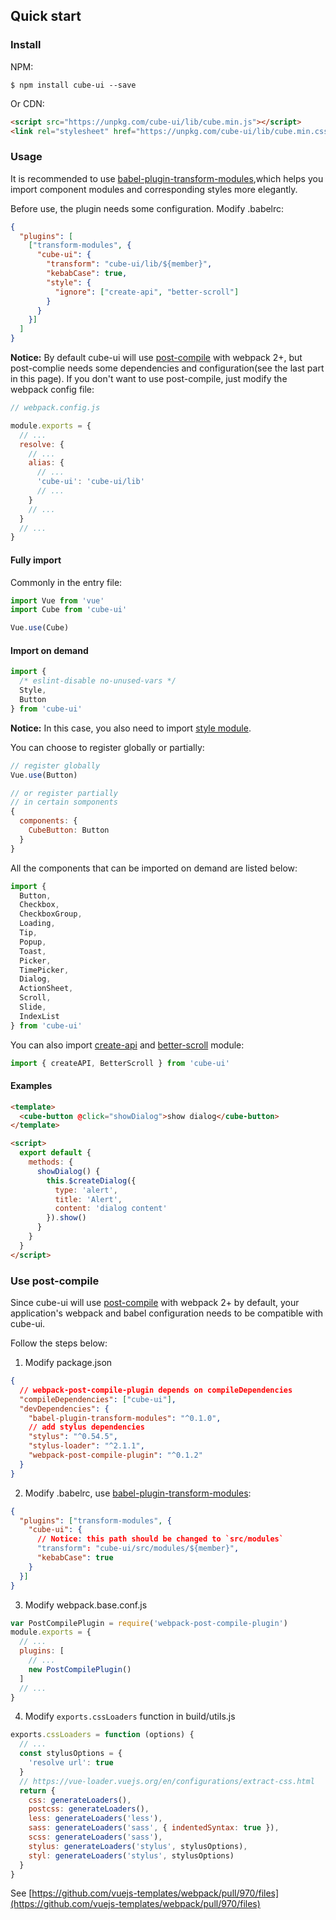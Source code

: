 ## Quick start

### Install

NPM:
```shell
$ npm install cube-ui --save
```

Or CDN:
```html
<script src="https://unpkg.com/cube-ui/lib/cube.min.js"></script>
<link rel="stylesheet" href="https://unpkg.com/cube-ui/lib/cube.min.css">
```

### Usage

It is recommended to use [babel-plugin-transform-modules](https://www.npmjs.com/package/babel-plugin-transform-modules),which helps you import component modules and corresponding styles more elegantly.

Before use, the plugin needs some configuration. Modify .babelrc:

```json
{
  "plugins": [
    ["transform-modules", {
      "cube-ui": {
        "transform": "cube-ui/lib/${member}",
        "kebabCase": true,
        "style": {
          "ignore": ["create-api", "better-scroll"]
        }
      }
    }]
  ]
}
```

**Notice:** By default cube-ui will use [post-compile](#/en-US/docs/post-compile) with webpack 2+, but post-complie needs some dependencies and configuration(see the last part in this page). If you don't want to use post-compile, just modify the webpack config file:

```js
// webpack.config.js

module.exports = {
  // ...
  resolve: {
    // ...
    alias: {
      // ...
      'cube-ui': 'cube-ui/lib'
      // ...
    }
    // ...
  }
  // ...
}
```

#### Fully import

Commonly in the entry file:

```javascript
import Vue from 'vue'
import Cube from 'cube-ui'

Vue.use(Cube)
```

#### Import on demand

```javascript
import {
  /* eslint-disable no-unused-vars */
  Style,
  Button
} from 'cube-ui'
```

**Notice:** In this case, you also need to import [style module](#/en-US/docs/style).

You can choose to register globally or partially:

```js
// register globally
Vue.use(Button)

// or register partially
// in certain somponents
{
  components: {
    CubeButton: Button
  }
}
```
All the components that can be imported on demand are listed below:

```js
import {
  Button,
  Checkbox,
  CheckboxGroup,
  Loading,
  Tip,
  Popup,
  Toast,
  Picker,
  TimePicker,
  Dialog,
  ActionSheet,
  Scroll,
  Slide,
  IndexList
} from 'cube-ui'
```

You can also import [create-api](#/en-US/docs/create-api) and [better-scroll](#/en-US/docs/better-scroll) module:

```js
import { createAPI, BetterScroll } from 'cube-ui'
```

#### Examples

```html
<template>
  <cube-button @click="showDialog">show dialog</cube-button>
</template>

<script>
  export default {
    methods: {
      showDialog() {
        this.$createDialog({
          type: 'alert',
          title: 'Alert',
          content: 'dialog content'
        }).show()
      }
    }
  }
</script>
```

### Use post-compile

Since cube-ui will use [post-compile](#/en-US/docs/post-compile) with webpack 2+ by default, your application's webpack and babel configuration needs to be compatible with cube-ui.

Follow the steps below:

1. Modify package.json

  ```json
  {
    // webpack-post-compile-plugin depends on compileDependencies
    "compileDependencies": ["cube-ui"],
    "devDependencies": {
      "babel-plugin-transform-modules": "^0.1.0",
      // add stylus dependencies
      "stylus": "^0.54.5",
      "stylus-loader": "^2.1.1",
      "webpack-post-compile-plugin": "^0.1.2"
    }
  }
  ```

2. Modify .babelrc, use [babel-plugin-transform-modules](https://www.npmjs.com/package/babel-plugin-transform-modules):

  ```json
  {
    "plugins": ["transform-modules", {
      "cube-ui": {
        // Notice: this path should be changed to `src/modules`
        "transform": "cube-ui/src/modules/${member}",
        "kebabCase": true
      }
    }]
  }
  ```

3. Modify webpack.base.conf.js

  ```js
  var PostCompilePlugin = require('webpack-post-compile-plugin')
  module.exports = {
    // ...
    plugins: [
      // ...
      new PostCompilePlugin()
    ]
    // ...
  }
  ```

4. Modify `exports.cssLoaders` function in build/utils.js

  ```js
  exports.cssLoaders = function (options) {
    // ...
    const stylusOptions = {
      'resolve url': true
    }
    // https://vue-loader.vuejs.org/en/configurations/extract-css.html
    return {
      css: generateLoaders(),
      postcss: generateLoaders(),
      less: generateLoaders('less'),
      sass: generateLoaders('sass', { indentedSyntax: true }),
      scss: generateLoaders('sass'),
      stylus: generateLoaders('stylus', stylusOptions),
      styl: generateLoaders('stylus', stylusOptions)
    }
  }
  ```

  See [https://github.com/vuejs-templates/webpack/pull/970/files](https://github.com/vuejs-templates/webpack/pull/970/files)

